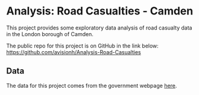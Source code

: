 # Analysis: Road Casualties - Camden
This project provides some exploratory data analysis of road casualty data in the London borough of Camden.

The public repo for this project is on GitHub in the link below:
<https://github.com/avisionh/Analysis-Road-Casualties>

## Data
The data for this project comes from the government webpage [here](https://data.gov.uk/dataset/f36669c1-fe1f-4cbc-803c-db49675247c3/road-collision-casualties-in-camden).

